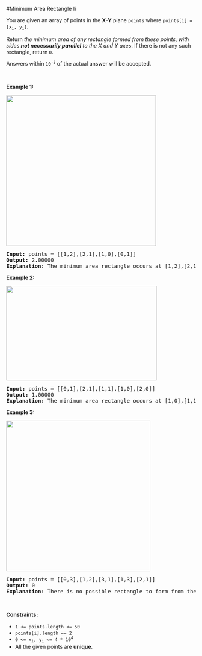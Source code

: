#Minimum Area Rectangle Ii
<p>You are given an array of points in the <strong>X-Y</strong> plane <code>points</code> where <code>points[i] = [x<sub>i</sub>, y<sub>i</sub>]</code>.</p>
<p>Return <em>the minimum area of any rectangle formed from these points, with sides <strong>not necessarily parallel</strong> to the X and Y axes</em>. If there is not any such rectangle, return <code>0</code>.</p>
<p>Answers within <code>10<sup>-5</sup></code> of the actual answer will be accepted.</p>
<p> </p>
<p><strong class="example">Example 1:</strong></p>
<img alt="" src="https://assets.leetcode.com/uploads/2018/12/21/1a.png" style="width:398px;height:400px"/>
<pre><strong>Input:</strong> points = [[1,2],[2,1],[1,0],[0,1]]
<strong>Output:</strong> 2.00000
<strong>Explanation:</strong> The minimum area rectangle occurs at [1,2],[2,1],[1,0],[0,1], with an area of 2.
</pre>
<p><strong class="example">Example 2:</strong></p>
<img alt="" src="https://assets.leetcode.com/uploads/2018/12/22/2.png" style="width:400px;height:251px"/>
<pre><strong>Input:</strong> points = [[0,1],[2,1],[1,1],[1,0],[2,0]]
<strong>Output:</strong> 1.00000
<strong>Explanation:</strong> The minimum area rectangle occurs at [1,0],[1,1],[2,1],[2,0], with an area of 1.
</pre>
<p><strong class="example">Example 3:</strong></p>
<img alt="" src="https://assets.leetcode.com/uploads/2018/12/22/3.png" style="width:383px;height:400px"/>
<pre><strong>Input:</strong> points = [[0,3],[1,2],[3,1],[1,3],[2,1]]
<strong>Output:</strong> 0
<strong>Explanation:</strong> There is no possible rectangle to form from these points.
</pre>
<p> </p>
<p><strong>Constraints:</strong></p>
<ul>
<li><code>1 &lt;= points.length &lt;= 50</code></li>
<li><code>points[i].length == 2</code></li>
<li><code>0 &lt;= x<sub>i</sub>, y<sub>i</sub> &lt;= 4 * 10<sup>4</sup></code></li>
<li>All the given points are <strong>unique</strong>.</li>
</ul>
